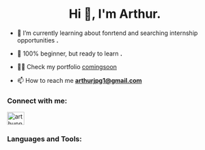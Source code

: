 <h1 align="center">Hi 👋, I'm Arthur.</h1>

- 🔭 I’m currently learning about fonrtend and searching internship opportunities **.**

- 🌱 100% beginner, but ready to learn **.**

- 👨‍💻 Check my portfolio [comingsoon](comingsoon)

- 📫 How to reach me **arthurjpg1@gmail.com**

<h3 align="left">Connect with me:</h3>
<p align="left">
<a href="https://discord.gg/arthupng" target="blank"><img align="center" src="https://raw.githubusercontent.com/rahuldkjain/github-profile-readme-generator/master/src/images/icons/Social/discord.svg" alt="arthupng" height="30" width="40" /></a>
</p>

<h3 align="left">Languages and Tools:</h3>

